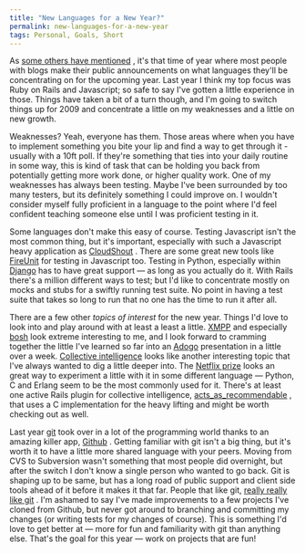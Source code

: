 ```yaml
---
title: "New Languages for a New Year?"
permalink: new-languages-for-a-new-year
tags: Personal, Goals, Short
---
```


As [some others have mentioned](http://codehappy.wordpress.com/2009/01/02/2009s-hot-new-programming-language/) , it's that time of year where most people with blogs make their public announcements on what languages they'll be concentrating on for the upcoming year. Last year I think my top focus was Ruby on Rails and Javascript; so safe to say I've gotten a little experience in those. Things have taken a bit of a turn though, and I'm going to switch things up for 2009 and concentrate a little on my weaknesses and a little on new growth.

Weaknesses? Yeah, everyone has them. Those areas where when you have to implement something you bite your lip and find a way to get through it - usually with a 10ft poll. If they're something that ties into your daily routine in some way, this is kind of task that can be holding you back from potentially getting more work done, or higher quality work. One of my weaknesses has always been testing. Maybe I've been surrounded by too many testers, but its definitely something I could improve on. I wouldn't consider myself fully proficient in a language to the point where I'd feel confident teaching someone else until I was proficient testing in it.

Some languages don't make this easy of course. Testing Javascript isn't the most common thing, but it's important, especially with such a Javascript heavy application as [CloudShout](http://www.cloudshout.com) . There are some great new tools like [FireUnit](http://fireunit.org/) for testing in Javascript too. Testing in Python, especially within [Django](http://www.djangoproject.com/) has to have great support — as long as you actually do it. With Rails there's a million different ways to test; but I'd like to concentrate mostly on mocks and stubs for a swiftly running test suite. No point in having a test suite that takes so long to run that no one has the time to run it after all.

There are a few other *topics of interest* for the new year. Things I'd love to look into and play around with at least a least a little. [XMPP](http://xmpp.org/) and especially [bosh](http://xmpp.org/extensions/xep-0124.html) look extreme interesting to me, and I look forward to cramming together the little I've learned so far into an [Adogo](http://adogo.us) presentation in a little over a week. [Collective intelligence](http://www.amazon.com/Programming-Collective-Intelligence-Building-Applications/dp/0596529325/ref=pd_bbs_sr_1?ie=UTF8&amp;s=books&amp;qid=1230955957&amp;sr=8-1) looks like another interesting topic that I've always wanted to dig a little deeper into. The [Netflix prize](http://www.netflixprize.com/) looks an great way to experiment a little with it in some different language — Python, C and Erlang seem to be the most commonly used for it. There's at least one active Rails plugin for collective intelligence, [acts\_as\_recommendable](http://github.com/maccman/acts_as_recommendable/tree/master) , that uses a C implementation for the heavy lifting and might be worth checking out as well.

Last year [git](http://git.or.cz/) took over in a lot of the programming world thanks to an amazing killer app, [Github](https://github.com/) . Getting familiar with git isn't a big thing, but it's worth it to have a little more shared language with your peers. Moving from CVS to Subversion wasn't something that most people did overnight, but after the switch I don't know a single person who wanted to go back. Git is shaping up to be same, but has a long road of public support and client side tools ahead of it before it makes it that far. People that like git, [really really like git](http://whygitisbetterthanx.com/) . I'm ashamed to say I've made improvements to a few projects I've cloned from Github, but never got around to branching and committing my changes (or writing tests for my changes of course). This is something I'd love to get better at — more for fun and familiarity with git than anything else. That's the goal for this year — work on projects that are fun!
